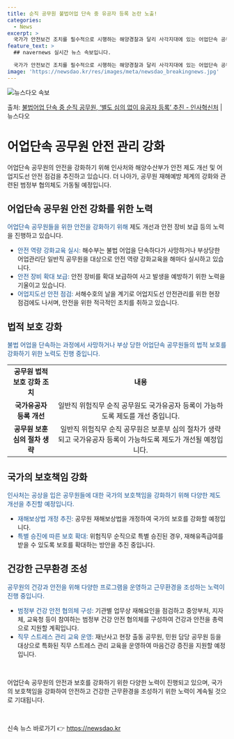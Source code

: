 ```yaml
---
title: 순직 공무원 불법어업 단속 중 유공자 등록 논란 노출!
categories:
  - News
excerpt: >
  국가가 안전보건 조치를 필수적으로 시행하는 해양경찰과 달리 사각지대에 있는 어업단속 공무원의 안전관리와 재해…
feature_text: >
  ## navernews 실시간 뉴스 속보입니다.

  국가가 안전보건 조치를 필수적으로 시행하는 해양경찰과 달리 사각지대에 있는 어업단속 공무원의 안전관리와 재해…
image: 'https://newsdao.kr/res/images/meta/newsdao_breakingnews.jpg'
---
```


![뉴스다오 속보](https://newsdao.kr/res/images/meta/newsdao_breakingnews.jpg)

<p>출처: <a href="https://newsdao.kr/3405" rel="dofollow">불법어업 단속 중 순직 공무원, ‘별도 심의 없이 유공자 등록’ 추진  - 인사혁신처</a> | 뉴스다오</p>

<h1>어업단속 공무원 안전 관리 강화</h1>
<p data-ke-size="size16">어업단속 공무원의 안전을 강화하기 위해 인사처와 해양수산부가 안전 제도 개선 및 어업지도선 안전 점검을 추진하고 있습니다. 더 나아가, 공무원 재해예방 체계의 강화와 관련된 범정부 협의체도 가동될 예정입니다.</p>

<h2 data-ke-size="size26">어업단속 공무원 안전 강화를 위한 노력</h2>
<p><span style="color:#1a5490;">어업단속 공무원들을 위한 안전을 강화하기 위해</span> 제도 개선과 안전 장비 보급 등의 노력을 진행하고 있습니다.</p>

<ul>
<li><span style="color:#1a5490;">안전 역량 강화교육 실시:</span> 해수부는 불법 어업을 단속하다가 사망하거나 부상당한 어업관리단 일반직 공무원을 대상으로 안전 역량 강화교육을 해마다 실시하고 있습니다.</li>
<li><span style="color:#1a5490;">안전 장비 확대 보급:</span> 안전 장비를 확대 보급하여 사고 발생을 예방하기 위한 노력을 기울이고 있습니다.</li>
<li><span style="color:#1a5490;">어업지도선 안전 점검:</span> 서해수호의 날을 계기로 어업지도선 안전관리를 위한 현장 점검에도 나서며, 안전을 위한 적극적인 조치를 취하고 있습니다.</li>
</ul>

<h2 data-ke-size="size26">법적 보호 강화</h2>
<p><span style="color:#1a5490;">불법 어업을 단속하는 과정에서 사망하거나 부상 당한 어업단속 공무원들의 법적 보호를 강화하기 위한 노력도 진행 중입니다.</p>

<table>
<tr>
<td style="text-align: center; height: 17px;"><b>공무원 법적 보호 강화 조치</b></td>
<td style="text-align: center; height: 17px;"><b>내용</b></td>
</tr>
<tr>
<td style="text-align: center; height: 17px;"><b>국가유공자 등록 개선</b></td>
<td style="text-align: center; height: 17px;">일반직 위험직무 순직 공무원도 국가유공자 등록이 가능하도록 제도를 개선 중입니다.</td>
</tr>
<tr>
<td style="text-align: center; height: 17px;"><b>공무원 보훈 심의 절차 생략</b></td>
<td style="text-align: center; height: 17px;">일반직 위험직무 순직 공무원은 보훈부 심의 절차가 생략되고 국가유공자 등록이 가능하도록 제도가 개선될 예정입니다.</td>
</tr>
</table>

<h2 data-ke-size="size26">국가의 보호책임 강화</h2>
<p><span style="color:#1a5490;">인사처는 공상을 입은 공무원들에 대한 국가의 보호책임을 강화하기 위해 다양한 제도 개선을 추진할 예정입니다.</span></p>

<ul>
<li><span style="color:#1a5490;">재해보상법 개정 추진:</span> 공무원 재해보상법을 개정하여 국가의 보호를 강화할 예정입니다.</li>
<li><span style="color:#1a5490;">특별 승진에 따른 보호 확대:</span> 위험직무 순직으로 특별 승진된 경우, 재해유족급여를 받을 수 있도록 보호를 확대하는 방안을 추진 중입니다.</li>
</ul>

<h2 data-ke-size="size26">건강한 근무환경 조성</h2>
<p><span style="color:#1a5490;">공무원의 건강과 안전을 위해 다양한 프로그램을 운영하고 근무환경을 조성하는 노력이 진행 중입니다.</span></p>

<ul>
<li><span style="color:#1a5490;">범정부 건강 안전 협의체 구성:</span> 기관별 업무상 재해요인을 점검하고 중앙부처, 지자체, 교육청 등이 참여하는 범정부 건강 안전 협의체를 구성하여 건강과 안전을 총력으로 지원할 계획입니다.</li>
<li><span style="color:#1a5490;">직무 스트레스 관리 교육 운영:</span> 재난사고 현장 출동 공무원, 민원 담당 공무원 등을 대상으로 특화된 직무 스트레스 관리 교육을 운영하여 마음건강 증진을 지원할 예정입니다.</li>
</ul>

<p data-ke-size="size16">&nbsp;</p>
<p>어업단속 공무원의 안전과 보호를 강화하기 위한 다양한 노력이 진행되고 있으며, 국가의 보호책임을 강화하여 안전하고 건강한 근무환경을 조성하기 위한 노력이 계속될 것으로 기대됩니다.</p>
<p data-ke-size="size16">&nbsp;</p> 

신속 뉴스 바로가기 👉 <a href="https://newsdao.kr" rel="dofollow">https://newsdao.kr</a>


